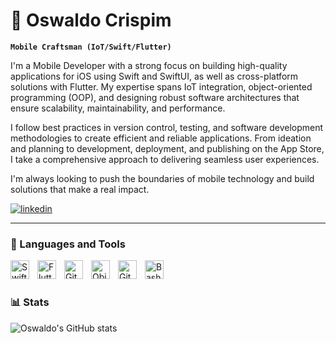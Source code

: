 # 🐇 Oswaldo Crispim

**`Mobile Craftsman (IoT/Swift/Flutter)`**

I'm a Mobile Developer with a strong focus on building high-quality applications for iOS using Swift and SwiftUI, as well as cross-platform solutions with Flutter. My expertise spans IoT integration, object-oriented programming (OOP), and designing robust software architectures that ensure scalability, maintainability, and performance.

I follow best practices in version control, testing, and software development methodologies to create efficient and reliable applications. From ideation and planning to development, deployment, and publishing on the App Store, I take a comprehensive approach to delivering seamless user experiences.

I'm always looking to push the boundaries of mobile technology and build solutions that make a real impact.

   <p align="left">
      <a href="https://www.linkedin.com/in/oswaldo-crispim/">
         <img alt="linkedin" title="Follow me on LinkedIn" src="https://custom-icon-badges.demolab.com/github/followers/ForrestKnight?color=236ad3&labelColor=1155ba&style=for-the-badge&logo=person-add&label=Follow&logoColor=white"/></a>
   </p>

---

### 🧰 Languages and Tools

<img align="left" alt="Swift" width="30px" style="padding-right:10px;" src="https://cdn.jsdelivr.net/gh/devicons/devicon@latest/icons/swift/swift-original.svg"/>
<img align="left" alt="Flutter" width="30px" style="padding-right:10px;" src="https://cdn.jsdelivr.net/gh/devicons/devicon@latest/icons/flutter/flutter-original.svg" />
<img align="left" alt="Git" width="30px" style="padding-right:10px;" src="https://cdn.jsdelivr.net/gh/devicons/devicon@latest/icons/git/git-original.svg" />
<img align="left" alt="ObjC" width="30px" style="padding-right:10px;" src="https://cdn.jsdelivr.net/gh/devicons/devicon@latest/icons/objectivec/objectivec-plain.svg" />
<img align="left" alt="GitHub" width="30px" style="padding-right:10px;" src="https://cdn.jsdelivr.net/gh/devicons/devicon/icons/github/github-original.svg" />
<img align="left" alt="Bash" width="30px" style="padding-right:10px;" src="https://cdn.jsdelivr.net/gh/devicons/devicon/icons/bash/bash-original.svg" />
<br />

#

### 📊 Stats

![Oswaldo's GitHub stats](https://github-readme-stats.vercel.app/api?username=luckyrabbitdev&show_icons=true&theme=gruvbox)

<!-- ![GitHub Streak](https://streak-stats.demolab.com?user=ForrestKnight&theme=gruvbox&border_radius=4.5) -->

#
<!--
<details>
 <summary><h3>👨‍💻 Oswaldo's Coding Journey</h3></summary>
   I started my coding journey as a Computer Science student, with an insatiable curiosity for software development. My first steps were in Flutter, where I began shaping my understanding of mobile development. But it was when I discovered Swift that I truly found my passion—it just clicked.

Graduating in 2020 and now pursuing a post-graduate degree in Mobile Engineering, I’ve dedicated myself to building high-quality mobile applications from the ground up—ensuring they are not only functional but scalable and well-architected. From writing clean, maintainable code to deploying apps in the store, I take pride in every step of the process.

This journey has been about more than just coding—it’s about constantly evolving, pushing past comfort zones, and striving to build something meaningful. And I’m just getting started.
-->
